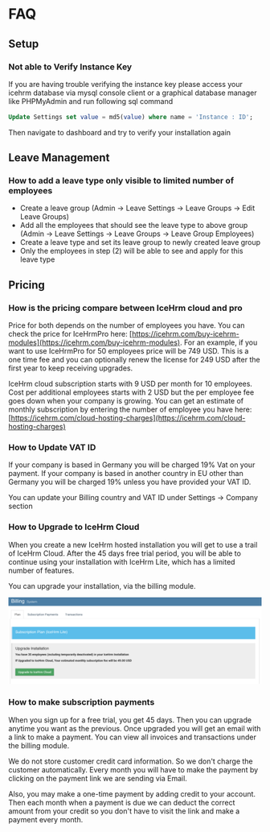 # FAQ

## Setup

### Not able to Verify Instance Key

If you are having trouble verifying the instance key please access your icehrm database via mysql console client or a graphical database manager like PHPMyAdmin and run following sql command

```sql
Update Settings set value = md5(value) where name = 'Instance : ID';
```

Then navigate to dashboard and try to verify your installation again

## Leave Management

### How to add a leave type only visible to limited number of employees

* Create a leave group \(Admin -&gt; Leave Settings -&gt; Leave Groups -&gt; Edit Leave Groups\)
* Add all the employees that should see the leave type to above group \(Admin -&gt; Leave Settings -&gt; Leave Groups -&gt; Leave Group Employees\)
* Create a leave type and set its leave group to newly created leave group
* Only the employees in step \(2\) will be able to see and apply for this leave type

## Pricing

### How is the pricing compare between IceHrm cloud and pro

Price for both depends on the number of employees you have. You can check the price for IceHrmPro here: [https://icehrm.com/buy-icehrm-modules](https://icehrm.com/buy-icehrm-modules). For an example, if you want to use IceHrmPro for 50 employees price will be 749 USD. This is a one time fee and you can optionally renew the license for 249 USD after the first year to keep receiving upgrades.

IceHrm cloud subscription starts with 9 USD per month for 10 employees. Cost per additional employees starts with 2 USD but the per employee fee goes down when your company is growing. You can get an estimate of monthly subscription by entering the number of employee you have here: [https://icehrm.com/cloud-hosting-charges](https://icehrm.com/cloud-hosting-charges)

### How to Update VAT ID

If your company is based in Germany you will be charged 19% Vat on your payment. If your company is based in another country in EU other than Germany you will be charged 19% unless you have provided your VAT ID.

You can update your Billing country and VAT ID under Settings -&gt; Company section

### How to Upgrade to IceHrm Cloud

When you create a new IceHrm hosted installation you will get to use a trail of IceHrm Cloud. After the 45 days free trial period, you will be able to continue using your installation with IceHrm Lite, which has a limited number of features.

You can upgrade your installation, via the billing module.

![](../.gitbook/assets/upgrade_to_icehrm_cloud.png)

### **How to make subscription payments**

When you sign up for a free trial, you get 45 days. Then you can upgrade anytime you want as the previous. Once upgraded you will get an email with a link to make a payment. You can view all invoices and transactions under the billing module.

We do not store customer credit card information. So we don't charge the customer automatically. Every month you will have to make the payment by clicking on the payment link we are sending via Email. 

Also, you may make a one-time payment by adding credit to your account. Then each month when a payment is due we can deduct the correct amount from your credit so you don't have to visit the link and make a payment every month.

